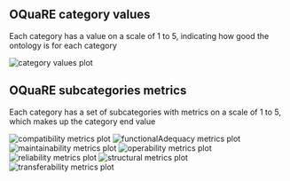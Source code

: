 ## OQuaRE category values
Each category has a value on a scale of 1 to 5, indicating how good the ontology is for each category

![category values plot](ontologyFBBI_category_values.png)
## OQuaRE subcategories metrics
Each category has a set of subcategories with metrics on a scale of 1 to 5, which makes up the category end value

![compatibility metrics plot](ontologyFBBI_compatibility_metrics.png)
![functionalAdequacy metrics plot](ontologyFBBI_functionalAdequacy_metrics.png)
![maintainability metrics plot](ontologyFBBI_maintainability_metrics.png)
![operability metrics plot](ontologyFBBI_operability_metrics.png)
![reliability metrics plot](ontologyFBBI_reliability_metrics.png)
![structural metrics plot](ontologyFBBI_structural_metrics.png)
![transferability metrics plot](ontologyFBBI_transferability_metrics.png)
